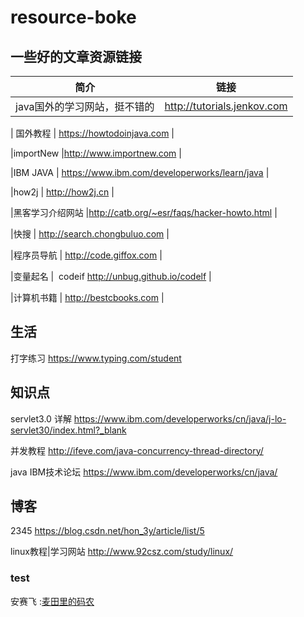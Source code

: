 # resource-boke
## 一些好的文章资源链接

|简介                  |链接                    |
|:------------:|----------------|
| java国外的学习网站，挺不错的 | http://tutorials.jenkov.com |

| 国外教程    | https://howtodoinjava.com |

|importNew |http://www.importnew.com |

|IBM JAVA | https://www.ibm.com/developerworks/learn/java |

|how2j | http://how2j.cn |

|黑客学习介绍网站 |http://catb.org/~esr/faqs/hacker-howto.html  |

|快搜 | http://search.chongbuluo.com |

|程序员导航 | http://code.giffox.com |

|变量起名 |  codeif http://unbug.github.io/codelf |

|计算机书籍 | http://bestcbooks.com |
## 生活
打字练习 https://www.typing.com/student 


## 知识点
servlet3.0 详解 https://www.ibm.com/developerworks/cn/java/j-lo-servlet30/index.html?_blank

并发教程 http://ifeve.com/java-concurrency-thread-directory/

java IBM技术论坛 https://www.ibm.com/developerworks/cn/java/

## 博客
2345 https://blog.csdn.net/hon_3y/article/list/5

linux教程|学习网站 http://www.92csz.com/study/linux/

### test
安赛飞 :<a href="http://write.blog.csdn.net/postlist" target="_blank">麦田里的码农</a>




